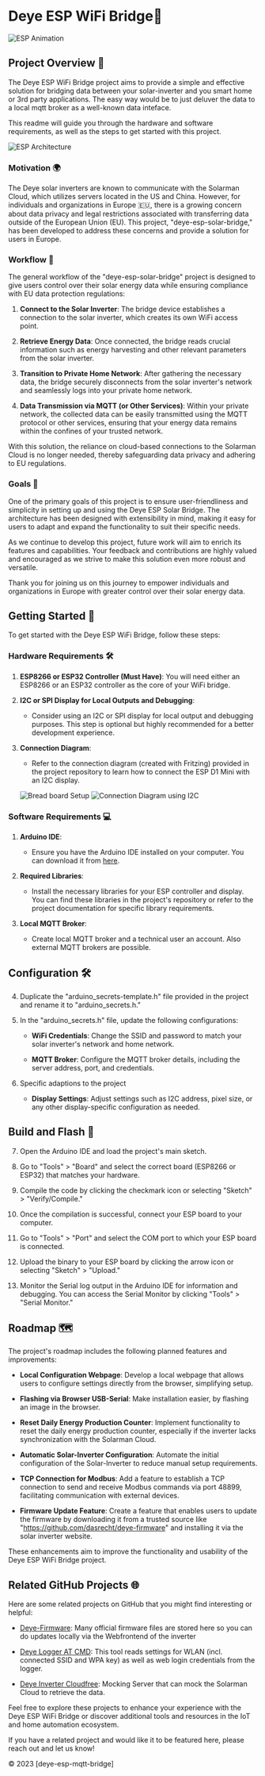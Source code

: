 # Deye ESP WiFi Bridge📡

![ESP Animation](./doc/img/deye-esp-mqtt-bridge-animation_gif.gif)


## Project Overview 🌟

The Deye ESP WiFi Bridge project aims to provide a simple and effective solution for bridging data between your solar-inverter and you smart home or 3rd party applications. The easy way would be to just deluver the data to a local mqtt broker as a well-known data inteface. 

This readme will guide you through the hardware and software requirements, as well as the steps to get started with this project.

![ESP Architecture](./doc/img/deye-esp-mqtt-bridge_architecture.png)


### Motivation 🌍

The Deye solar inverters are known to communicate with the Solarman Cloud, which utilizes servers located in the US and China. However, for individuals and organizations in Europe 🇪🇺, there is a growing concern about data privacy and legal restrictions associated with transferring data outside of the European Union (EU). This project, "deye-esp-solar-bridge," has been developed to address these concerns and provide a solution for users in Europe.

### Workflow 🔄

The general workflow of the "deye-esp-solar-bridge" project is designed to give users control over their solar energy data while ensuring compliance with EU data protection regulations:

1. **Connect to the Solar Inverter**: The bridge device establishes a connection to the solar inverter, which creates its own WiFi access point.

2. **Retrieve Energy Data**: Once connected, the bridge reads crucial information such as energy harvesting and other relevant parameters from the solar inverter.

3. **Transition to Private Home Network**: After gathering the necessary data, the bridge securely disconnects from the solar inverter's network and seamlessly logs into your private home network.

4. **Data Transmission via MQTT (or Other Services)**: Within your private network, the collected data can be easily transmitted using the MQTT protocol or other services, ensuring that your energy data remains within the confines of your trusted network.

With this solution, the reliance on cloud-based connections to the Solarman Cloud is no longer needed, thereby safeguarding data privacy and adhering to EU regulations. 

### Goals 🚀

One of the primary goals of this project is to ensure user-friendliness and simplicity in setting up and using the Deye ESP Solar Bridge. The architecture has been designed with extensibility in mind, making it easy for users to adapt and expand the functionality to suit their specific needs.

As we continue to develop this project, future work will aim to enrich its features and capabilities. Your feedback and contributions are highly valued and encouraged as we strive to make this solution even more robust and versatile.

Thank you for joining us on this journey to empower individuals and organizations in Europe with greater control over their solar energy data.

## Getting Started 🚀

To get started with the Deye ESP WiFi Bridge, follow these steps:

### Hardware Requirements 🛠️

1. **ESP8266 or ESP32 Controller (Must Have)**: You will need either an ESP8266 or an ESP32 controller as the core of your WiFi bridge.

2. **I2C or SPI Display for Local Outputs and Debugging**:
   - Consider using an I2C or SPI display for local output and debugging purposes. This step is optional but highly recommended for a better development experience.

3. **Connection Diagram**:
   - Refer to the connection diagram (created with Fritzing) provided in the project repository to learn how to connect the ESP D1 Mini with an I2C display.

   ![Bread board Setup](./circuit/deye-esp-mqtt-bridge_circuit01.png)
   ![Connection Diagram using I2C](./circuit/deye-esp-mqtt-bridge_circuit02.png)


### Software Requirements 💻

1. **Arduino IDE**:
   - Ensure you have the Arduino IDE installed on your computer. You can download it from [here](https://www.arduino.cc/en/software).

2. **Required Libraries**:
   - Install the necessary libraries for your ESP controller and display. You can find these libraries in the project's repository or refer to the project documentation for specific library requirements.

3. **Local MQTT Broker**:
   - Create local MQTT broker and a technical user an account. Also external MQTT brokers are possible.


## Configuration 🛠️

4. Duplicate the "arduino_secrets-template.h" file provided in the project and rename it to "arduino_secrets.h."

5. In the "arduino_secrets.h" file, update the following configurations:

   - **WiFi Credentials**: Change the SSID and password to match your solar inverter's network and home network.

   - **MQTT Broker**: Configure the MQTT broker details, including the server address, port, and credentials.

   
6. Specific adaptions to the project 
   - **Display Settings**: Adjust settings such as I2C address, pixel size, or any other display-specific configuration as needed.

## Build and Flash 🚀

7. Open the Arduino IDE and load the project's main sketch.

8. Go to "Tools" > "Board" and select the correct board (ESP8266 or ESP32) that matches your hardware.

9. Compile the code by clicking the checkmark icon or selecting "Sketch" > "Verify/Compile."

10. Once the compilation is successful, connect your ESP board to your computer.

11. Go to "Tools" > "Port" and select the COM port to which your ESP board is connected.

12. Upload the binary to your ESP board by clicking the arrow icon or selecting "Sketch" > "Upload."

13. Monitor the Serial log output in the Arduino IDE for information and debugging. You can access the Serial Monitor by clicking "Tools" > "Serial Monitor."

## Roadmap 🗺️

The project's roadmap includes the following planned features and improvements:

- **Local Configuration Webpage**: Develop a local webpage that allows users to configure settings directly from the browser, simplifying setup.

- **Flashing via Browser USB-Serial**: Make installation easier, by flashing an image in the browser.

- **Reset Daily Energy Production Counter**: Implement functionality to reset the daily energy production counter, especially if the inverter lacks synchronization with the Solarman Cloud.

- **Automatic Solar-Inverter Configuration**: Automate the initial configuration of the Solar-Inverter to reduce manual setup requirements.

- **TCP Connection for Modbus**: Add a feature to establish a TCP connection to send and receive Modbus commands via port 48899, facilitating communication with external devices.

- **Firmware Update Feature**: Create a feature that enables users to update the firmware by downloading it from a trusted source like "https://github.com/dasrecht/deye-firmware" and installing it via the solar inverter website.

These enhancements aim to improve the functionality and usability of the Deye ESP WiFi Bridge project.

## Related GitHub Projects 🌐

Here are some related projects on GitHub that you might find interesting or helpful:

- [Deye-Firmware](https://github.com/dasrecht/deye-firmware): Many official firmware files are stored here so you can do updates locally via the Webfrontend of the inverter

- [Deye Logger AT CMD](https://github.com/s10l/deye-logger-at-cmd/tree/main):  This tool reads settings for WLAN (incl. connected SSID and WPA key) as well as web login credentials from the logger.

- [Deye Inverter Cloudfree](https://github.com/Hypfer/deye-microinverter-cloud-free): Mocking Server that can mock the Solarman Cloud to retrieve the data.

Feel free to explore these projects to enhance your experience with the Deye ESP WiFi Bridge or discover additional tools and resources in the IoT and home automation ecosystem.

If you have a related project and would like it to be featured here, please reach out and let us know!

© 2023 [deye-esp-mqtt-bridge]

